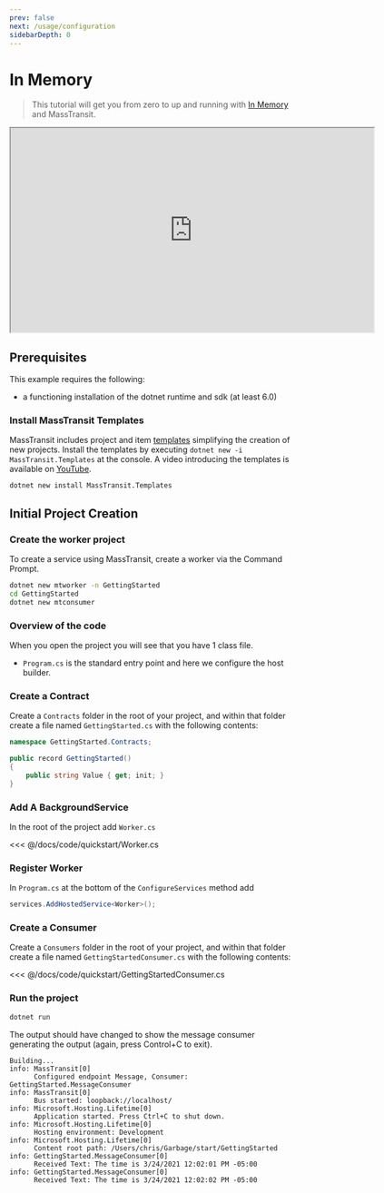 ```yaml
---
prev: false
next: /usage/configuration
sidebarDepth: 0
---
```


# In Memory

> This tutorial will get you from zero to up and running with [In Memory](/usage/transports/in-memory) and MassTransit. 

<iframe id="ytplayer" type="text/html" width="640" height="360"
  src="https://www.youtube.com/embed/WjOX1DrzO-w?autoplay=0">
</iframe>

## Prerequisites

This example requires the following:

- a functioning installation of the dotnet runtime and sdk (at least 6.0)

### Install MassTransit Templates

MassTransit includes project and item [templates](/usage/templates) simplifying the creation of new projects. Install the templates by executing `dotnet new -i MassTransit.Templates` at the console. A video introducing the templates is available on [YouTube](https://youtu.be/nYKq61-DFBQ).

```
dotnet new install MassTransit.Templates
```

## Initial Project Creation

### Create the worker project

To create a service using MassTransit, create a worker via the Command Prompt.

```bash
dotnet new mtworker -n GettingStarted
cd GettingStarted
dotnet new mtconsumer
```

### Overview of the code

When you open the project you will see that you have 1 class file.

- `Program.cs` is the standard entry point and here we configure the host builder.

### Create a Contract
Create a `Contracts` folder in the root of your project, and within that folder create a file named `GettingStarted.cs` with the following contents:

``` cs
namespace GettingStarted.Contracts;

public record GettingStarted() 
{
    public string Value { get; init; }
}
```

### Add A BackgroundService

In the root of the project add `Worker.cs`

<<< @/docs/code/quickstart/Worker.cs

### Register Worker

In `Program.cs` at the bottom of the `ConfigureServices` method add

```csharp
services.AddHostedService<Worker>();
```

### Create a Consumer

Create a `Consumers` folder in the root of your project, and within that folder create a file named `GettingStartedConsumer.cs` with the following contents:

<<< @/docs/code/quickstart/GettingStartedConsumer.cs

### Run the project

```bash
dotnet run
```

The output should have changed to show the message consumer generating the output (again, press Control+C to exit).

``` {2-5,12-15}
Building...
info: MassTransit[0]
      Configured endpoint Message, Consumer: GettingStarted.MessageConsumer
info: MassTransit[0]
      Bus started: loopback://localhost/
info: Microsoft.Hosting.Lifetime[0]
      Application started. Press Ctrl+C to shut down.
info: Microsoft.Hosting.Lifetime[0]
      Hosting environment: Development
info: Microsoft.Hosting.Lifetime[0]
      Content root path: /Users/chris/Garbage/start/GettingStarted
info: GettingStarted.MessageConsumer[0]
      Received Text: The time is 3/24/2021 12:02:01 PM -05:00
info: GettingStarted.MessageConsumer[0]
      Received Text: The time is 3/24/2021 12:02:02 PM -05:00
```
